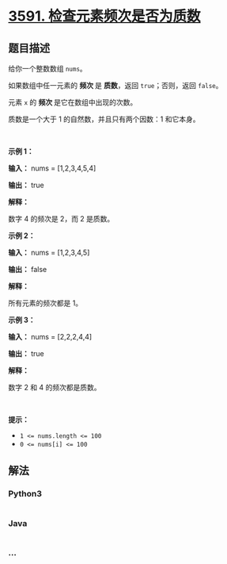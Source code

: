 # [3591. 检查元素频次是否为质数](https://leetcode.cn/problems/check-if-any-element-has-prime-frequency)

## 题目描述

<!-- 这里写题目描述 -->

<p>给你一个整数数组 <code>nums</code>。</p>

<p>如果数组中任一元素的&nbsp;<strong>频次&nbsp;</strong>是&nbsp;<strong>质数</strong>，返回 <code>true</code>；否则，返回 <code>false</code>。</p>

<p>元素 <code>x</code> 的&nbsp;<strong>频次&nbsp;</strong>是它在数组中出现的次数。</p>

<p>质数是一个大于 1 的自然数，并且只有两个因数：1 和它本身。</p>

<p>&nbsp;</p>

<p><strong class="example">示例 1：</strong></p>

<div class="example-block">
<p><strong>输入：</strong> <span class="example-io">nums = [1,2,3,4,5,4]</span></p>

<p><strong>输出：</strong> <span class="example-io">true</span></p>

<p><strong>解释：</strong></p>

<p>数字 4 的频次是 2，而 2 是质数。</p>
</div>

<p><strong class="example">示例 2：</strong></p>

<div class="example-block">
<p><strong>输入：</strong> <span class="example-io">nums = [1,2,3,4,5]</span></p>

<p><strong>输出：</strong> <span class="example-io">false</span></p>

<p><strong>解释：</strong></p>

<p>所有元素的频次都是 1。</p>
</div>

<p><strong class="example">示例 3：</strong></p>

<div class="example-block">
<p><strong>输入：</strong> <span class="example-io">nums = [2,2,2,4,4]</span></p>

<p><strong>输出：</strong> <span class="example-io">true</span></p>

<p><strong>解释：</strong></p>

<p>数字 2 和 4 的频次都是质数。</p>
</div>

<p>&nbsp;</p>

<p><strong>提示：</strong></p>

<ul>
	<li><code>1 &lt;= nums.length &lt;= 100</code></li>
	<li><code>0 &lt;= nums[i] &lt;= 100</code></li>
</ul>


## 解法

<!-- 这里可写通用的实现逻辑 -->

<!-- tabs:start -->

### **Python3**

<!-- 这里可写当前语言的特殊实现逻辑 -->

```python

```

### **Java**

<!-- 这里可写当前语言的特殊实现逻辑 -->

```java

```

### **...**

```

```

<!-- tabs:end -->
